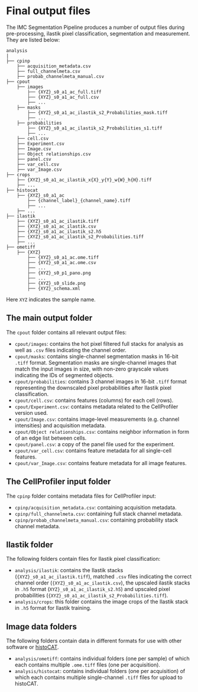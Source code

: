 # Final output files

The IMC Segmentation Pipeline produces a number of output files during pre-processing, ilastik pixel classification, segmentation and measurement. 
They are listed below:

    analysis
    |
    ├── cpinp 
        ├── acquisition_metadata.csv 
        ├── full_channelmeta.csv
        ├── probab_channelmeta_manual.csv
    ├── cpout      
        ├── images
            ├── {XYZ}_s0_a1_ac_full.tiff
            ├── {XYZ}_s0_a1_ac_full.csv
            ├── ...
        ├── masks
            ├── {XYZ}_s0_a1_ac_ilastik_s2_Probabilities_mask.tiff
            ├── ...
        ├── probabilities
            ├── {XYZ}_s0_a1_ac_ilastik_s2_Probabilities_s1.tiff
            ├── ...
        ├── cell.csv
        ├── Experiment.csv
        ├── Image.csv
        ├── Object relationships.csv
        ├── panel.csv
        ├── var_cell.csv
        ├── var_Image.csv
    ├── crops 
        ├── {XYZ}_s0_a1_ac_ilastik_x{X}_y{Y}_w{W}_h{H}.tiff
        ├── ...
    ├── histocat
        ├── {XYZ}_s0_a1_ac
            ├── {channel_label}_{channel_name}.tiff
            ├── ...
        ├── ...
    ├── ilastik
        ├── {XYZ}_s0_a1_ac_ilastik.tiff
        ├── {XYZ}_s0_a1_ac_ilastik.csv
        ├── {XYZ}_s0_a1_ac_ilastik_s2.h5
        ├── {XYZ}_s0_a1_ac_ilastik_s2_Probabilities.tiff
        ├── ...
    ├── ometiff
        ├── {XYZ}
            ├── {XYZ}_s0_a1_ac.ome.tiff
            ├── {XYZ}_s0_a1_ac.ome.csv
            ├── ...
            ├── {XYZ}_s0_p1_pano.png
            ├── ...
            ├── {XYZ}_s0_slide.png
            ├── {XYZ}_schema.xml
    

Here `XYZ` indicates the sample name.

## The main output folder

The `cpout` folder contains all relevant output files:

* `cpout/images`: contains the hot pixel filtered full stacks for analysis as well as `.csv` files indicating the channel order. 
* `cpout/masks`: contains single-channel segmentation masks in 16-bit `.tiff` format. Segmentation masks are single-channel images that match the input images in size, with non-zero grayscale values indicating the IDs of segmented objects. 
* `cpout/probabilities`: contains 3 channel images in 16-bit `.tiff` format representing the downscaled pixel probabilities after Ilastik pixel classification.
* `cpout/cell.csv`: contains features (columns) for each cell (rows).
* `cpout/Experiment.csv`: contains metadata related to the CellProfiler version used.
* `cpout/Image.csv`: contains image-level measurements (e.g. channel intensities) and acquisition metadata. 
* `cpout/Object relationships.csv`: contains neighbor information in form of an edge list between cells.
* `cpout/panel.csv`: a copy of the panel file used for the experiment.
* `cpout/var_cell.csv`: contains feature metadata for all single-cell features.
* `cpout/var_Image.csv`: contains feature metadata for all image features.

## The CellProfiler input folder

The `cpinp` folder contains metadata files for CellProfiler input:

* `cpinp/acquisition_metadata.csv`: containing acquisition metadata.
* `cpinp/full_channelmeta.csv`: containing full stack channel metadata.
* `cpinp/probab_channelmeta_manual.csv`: containing probability stack channel metadata.

## Ilastik folder

The following folders contain files for Ilastik pixel classification:

* `analysis/ilastik`: contains the Ilastik stacks (`{XYZ}_s0_a1_ac_ilastik.tiff`), matched `.csv` files indicating the correct channel order (`{XYZ}_s0_a1_ac_ilastik.csv`), the upscaled ilastik stacks in `.h5` format (`XYZ}_s0_a1_ac_ilastik_s2.h5`) and upscaled pixel probabilities (`{XYZ}_s0_a1_ac_ilastik_s2_Probabilities.tiff`).
* `analysis/crops`: this folder contains the image crops of the Ilastik stack in `.h5` format for Ilastik training.

## Image data folders

The following folders contain data in different formats for use with other software or [histoCAT](https://bodenmillergroup.github.io/histoCAT/).

* `analysis/ometiff`: contains individual folders (one per sample) of which each contains multiple `.ome.tiff` files (one per acquisition).  
* `analysis/histocat`: contains individual folders (one per acquisition) of which each contains multiple single-channel `.tiff` files for upload to histoCAT.  